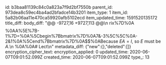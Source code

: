 id: b3baa81139c84c0a823a7f9d2bf7550b
parent_id: 973dea8c59ec4ba4ad2bfadce14b3201
item_type: 1
item_id: 5a82b06aa11e470ca59920afb5102ecd
item_updated_time: 1591520135172
title_diff: 
body_diff: "@@ -9727,16 +9727,113 @@\n rix%7D%0A$$%09\n+%0A$$%0AA%5E%7B-1%7D=%0A%5Cbegin%7Bbmatrix%7D%0A7&-3%5C%5C%0A-2&1%0A%5Cend%7Bbmatrix%7D%0A$$%0ABecause $EA=I$, so $E$ must be $A%5E%7B-1%7D$.\n %0A%0A# Lect\n"
metadata_diff: {"new":{},"deleted":[]}
encryption_cipher_text: 
encryption_applied: 0
updated_time: 2020-06-07T09:01:52.099Z
created_time: 2020-06-07T09:01:52.099Z
type_: 13